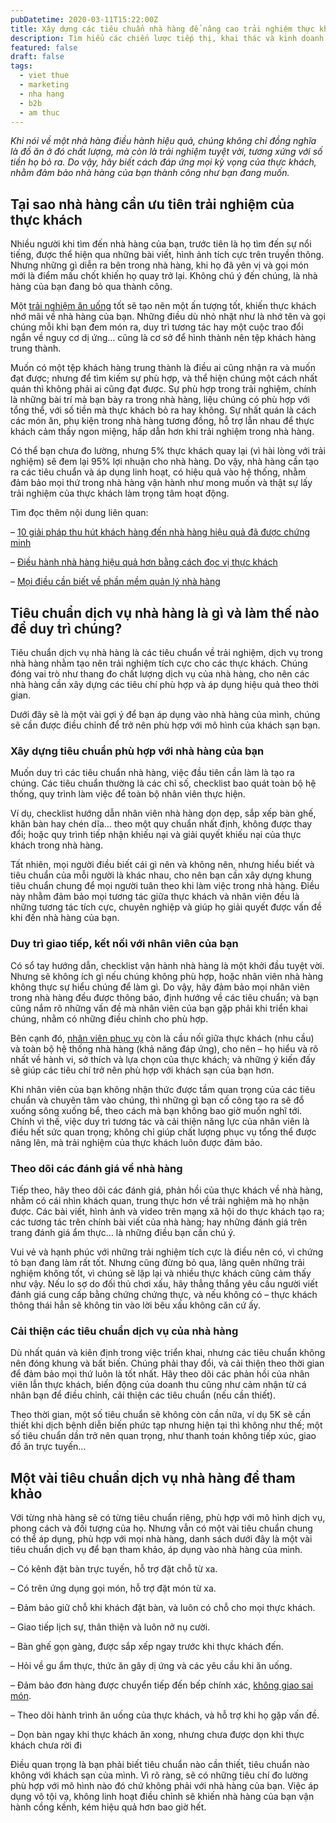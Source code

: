 ```yaml
---
pubDatetime: 2020-03-11T15:22:00Z
title: Xây dựng các tiêu chuẩn nhà hàng để nâng cao trải nghiệm thực khách
description: Tìm hiểu các chiến lược tiếp thị, khai thác và kinh doanh nhà hàng hiệu quả trong chuỗi bài viết sau của nhavantuonglai để áp dụng và đem lại hiệu quả thiết thực cho giải pháp của bạn.
featured: false
draft: false
tags:
  - viet thue
  - marketing
  - nha hang
  - b2b
  - am thuc
---
```


_Khi nói về một nhà hàng điều hành hiệu quả, chúng không chỉ đồng nghĩa là đồ ăn ở đó chất lượng, mà còn là trải nghiệm tuyệt vời, tương xứng với số tiền họ bỏ ra. Do vậy, hãy biết cách đáp ứng mọi kỳ vọng của thực khách, nhằm đảm bảo nhà hàng của bạn thành công như bạn đang muốn._

## Tại sao nhà hàng cần ưu tiên trải nghiệm của thực khách

Nhiều người khi tìm đến nhà hàng của bạn, trước tiên là họ tìm đến sự nổi tiếng, được thể hiện qua những bài viết, hình ảnh tích cực trên truyền thông. Nhưng những gì diễn ra bên trong nhà hàng, khi họ đã yên vị và gọi món mới là điểm mấu chốt khiến họ quay trở lại. Không chú ý đến chúng, là nhà hàng của bạn đang bỏ qua thành công.

Một [trải nghiệm ăn uống](https://bluejaypos.vn/article/4-giai-phap-cong-nghe-de-dam-bao-trai-nghiem-khach-hang-va-giu-chan-nhan-vien-cho-cac-nha-hang) tốt sẽ tạo nên một ấn tượng tốt, khiến thực khách nhớ mãi về nhà hàng của bạn. Những điều dù nhỏ nhặt như là nhớ tên và gọi chúng mỗi khi bạn đem món ra, duy trì tương tác hay một cuộc trao đổi ngắn về nguy cơ dị ứng… cũng là cơ sở để hình thành nên tệp khách hàng trung thành.

Muốn có một tệp khách hàng trung thành là điều ai cũng nhận ra và muốn đạt được; nhưng để tìm kiếm sự phù hợp, và thể hiện chúng một cách nhất quán thì không phải ai cũng đạt được. Sự phù hợp trong trải nghiệm, chính là những bài trí mà bạn bày ra trong nhà hàng, liệu chúng có phù hợp với tổng thể, với số tiền mà thực khách bỏ ra hay không. Sự nhất quán là cách các món ăn, phụ kiện trong nhà hàng tương đồng, hỗ trợ lẫn nhau để thực khách cảm thấy ngon miệng, hấp dẫn hơn khi trải nghiệm trong nhà hàng.

Có thể bạn chưa đo lường, nhưng 5% thực khách quay lại (vì hài lòng với trải nghiệm) sẽ đem lại 95% lợi nhuận cho nhà hàng. Do vậy, nhà hàng cần tạo ra các tiêu chuẩn và áp dụng linh hoạt, có hiệu quả vào hệ thống, nhằm đảm bảo mọi thứ trong nhà hàng vận hành như mong muốn và thật sự lấy trải nghiệm của thực khách làm trọng tâm hoạt động.

Tìm đọc thêm nội dung liên quan:

– [10 giải pháp thu hút khách hàng đến nhà hàng hiệu quả đã được chứng minh](https://bluejaypos.vn/article/10-cach-de-thu-hut-khach-hang-den-nha-hang-hieu-qua-da-duoc-chung-minh)

– [Điều hành nhà hàng hiệu quả hơn bằng cách đọc vị thực khách](https://bluejaypos.vn/article/dieu-hanh-nha-hang-hieu-qua-bang-doc-vi-thuc-khach)

– [Mọi điều cần biết về phần mềm quản lý nhà hàng](https://bluejaypos.vn/article/moi-dieu-can-biet-ve-phan-mem-quan-ly-nha-hang)

## Tiêu chuẩn dịch vụ nhà hàng là gì và làm thế nào để duy trì chúng?

Tiêu chuẩn dịch vụ nhà hàng là các tiêu chuẩn về trải nghiệm, dịch vụ trong nhà hàng nhằm tạo nên trải nghiệm tích cực cho các thực khách. Chúng đóng vai trò như thang đo chất lượng dịch vụ của nhà hàng, cho nên các nhà hàng cần xây dựng các tiêu chí phù hợp và áp dụng hiệu quả theo thời gian.

Dưới đây sẽ là một vài gợi ý để bạn áp dụng vào nhà hàng của mình, chúng sẽ cần được điều chỉnh để trở nên phù hợp với mô hình của khách sạn bạn.

### Xây dựng tiêu chuẩn phù hợp với nhà hàng của bạn

Muốn duy trì các tiêu chuẩn nhà hàng, việc đầu tiên cần làm là tạo ra chúng. Các tiêu chuẩn thường là các chỉ số, checklist bao quát toàn bộ hệ thống, quy trình làm việc để toàn bộ nhân viên thực hiện.

Ví dụ, checklist hướng dẫn nhân viên nhà hàng dọn dẹp, sắp xếp bàn ghế, khăn bàn hay chén dĩa… theo một quy chuẩn nhất định, không được thay đổi; hoặc quy trình tiếp nhận khiếu nại và giải quyết khiếu nại của thực khách trong nhà hàng.

Tất nhiên, mọi người điều biết cái gì nên và không nên, nhưng hiểu biết và tiêu chuẩn của mỗi người là khác nhau, cho nên bạn cần xây dựng khung tiêu chuẩn chung để mọi người tuân theo khi làm việc trong nhà hàng. Điều này nhằm đảm bảo mọi tương tác giữa thực khách và nhân viên đều là những tương tác tích cực, chuyên nghiệp và giúp họ giải quyết được vấn đề khi đến nhà hàng của bạn.

### Duy trì giao tiếp, kết nối với nhân viên của bạn

Có sổ tay hướng dẫn, checklist vận hành nhà hàng là một khởi đầu tuyệt vời. Nhưng sẽ không ích gì nếu chúng không phù hợp, hoặc nhân viên nhà hàng không thực sự hiểu chúng để làm gì. Do vậy, hãy đảm bảo mọi nhân viên trong nhà hàng đều được thông báo, định hướng về các tiêu chuẩn; và bạn cũng nắm rõ những vấn đề mà nhân viên của bạn gặp phải khi triển khai chúng, nhằm có những điều chỉnh cho phù hợp.

Bên cạnh đó, [nhân viên phục vụ](https://bluejaypos.vn/article/bien-nhung-thach-thuc-ve-nhan-su-cua-nha-hang-thanh-co-hoi) còn là cầu nối giữa thực khách (nhu cầu) và toàn bộ hệ thống nhà hàng (khả năng đáp ứng), cho nên – họ hiểu và rõ nhất về hành vi, sở thích và lựa chọn của thực khách; và những ý kiến đấy sẽ giúp các tiêu chí trở nên phù hợp với khách sạn của bạn hơn.

Khi nhân viên của bạn không nhận thức được tầm quan trọng của các tiêu chuẩn và chuyên tâm vào chúng, thì những gì bạn cố công tạo ra sẽ đổ xuống sông xuống bể, theo cách mà bạn không bao giờ muốn nghĩ tới. Chính vì thế, việc duy trì tương tác và cải thiện năng lực của nhân viên là điều hết sức quan trọng; không chỉ giúp chất lượng phục vụ tổng thể được nâng lên, mà trải nghiệm của thực khách luôn được đảm bảo.

### Theo dõi các đánh giá về nhà hàng

Tiếp theo, hãy theo dõi các đánh giá, phản hồi của thực khách về nhà hàng, nhằm có cái nhìn khách quan, trung thực hơn về trải nghiệm mà họ nhận được. Các bài viết, hình ảnh và video trên mạng xã hội do thực khách tạo ra; các tương tác trên chính bài viết của nhà hàng; hay những đánh giá trên trang đánh giá ẩm thực… là những điều bạn cần chú ý.

Vui vẻ và hạnh phúc với những trải nghiệm tích cực là điều nên có, vì chứng tỏ bạn đang làm rất tốt. Nhưng cũng đừng bỏ qua, lãng quên những trải nghiệm không tốt, vì chúng sẽ lặp lại và nhiều thực khách cũng cảm thấy như vậy. Nếu lo sợ do đối thủ chơi xấu, hãy thẳng thắng yêu cầu người viết đánh giá cung cấp bằng chứng chứng thực, và nếu không có – thực khách thông thái hẳn sẽ không tin vào lời bêu xấu không căn cứ ấy.

### Cải thiện các tiêu chuẩn dịch vụ của nhà hàng

Dù nhất quán và kiên định trong việc triển khai, nhưng các tiêu chuẩn không nên đóng khung và bất biến. Chúng phải thay đổi, và cải thiện theo thời gian để đảm bảo mọi thứ luôn là tốt nhất. Hãy theo dõi các phản hồi của nhân viên lẫn thực khách, biến động của doanh thu cũng như cảm nhận từ cá nhân bạn để điều chỉnh, cải thiện các tiêu chuẩn (nếu cần thiết).

Theo thời gian, một số tiêu chuẩn sẽ không còn cần nữa, ví dụ 5K sẽ cần thiết khi dịch bệnh diễn biến phức tạp nhưng hiện tại thì không như thế; một số tiêu chuẩn dần trở nên quan trọng, như thanh toán không tiếp xúc, giao đồ ăn trực tuyến…

## Một vài tiêu chuẩn dịch vụ nhà hàng để tham khảo

Với từng nhà hàng sẽ có từng tiêu chuẩn riêng, phù hợp với mô hình dịch vụ, phong cách và đối tượng của họ. Nhưng vẫn có một vài tiêu chuẩn chung có thể áp dụng, phù hợp với mọi nhà hàng, danh sách dưới đây là một vài tiêu chuẩn dịch vụ để bạn tham khảo, áp dụng vào nhà hàng của mình.

– Có kênh đặt bàn trực tuyến, hỗ trợ đặt chỗ từ xa.

– Có trên ứng dụng gọi món, hỗ trợ đặt món từ xa.

– Đảm bảo giữ chỗ khi khách đặt bàn, và luôn có chỗ cho mọi thực khách.

– Giao tiếp lịch sự, thân thiện và luôn nở nụ cười.

– Bàn ghế gọn gàng, được sắp xếp ngay trước khi thực khách đến.

– Hỏi về gu ẩm thực, thức ăn gây dị ứng và các yêu cầu khi ăn uống.

– Đảm bảo đơn hàng được chuyển tiếp đến bếp chính xác, [không giao sai món](https://bluejaypos.vn/article/lam-the-nao-de-giam-thieu-rui-ro-phuc-vu-nham-mon-trong-nha-hang-cua-ban).

– Theo dõi hành trình ăn uống của thực khách, và hỗ trợ khi họ gặp vấn đề.

– Dọn bàn ngay khi thực khách ăn xong, nhưng chưa được dọn khi thực khách chưa rời đi

Điều quan trọng là bạn phải biết tiêu chuẩn nào cần thiết, tiêu chuẩn nào không với khách sạn của mình. Vì rõ ràng, sẽ có những tiêu chí đo lường phù hợp với mô hình nào đó chứ không phải với nhà hàng của bạn. Việc áp dụng vô tội vạ, không linh hoạt điều chỉnh sẽ khiến nhà hàng của bạn vận hành cồng kềnh, kém hiệu quả hơn bao giờ hết.
